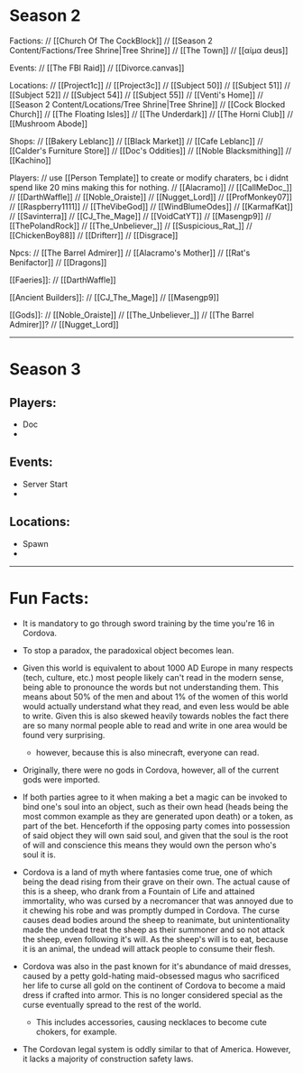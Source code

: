 # Season 2
Factions:
 // [[Church Of The CockBlock]]
 // [[Season 2 Content/Factions/Tree Shrine|Tree Shrine]]
 // [[The Town]]
 // [[αίμα deus]]

Events:
 // [[The FBI Raid]]
 // [[Divorce.canvas]]

Locations:
 // [[Project1c]]
 // [[Project3c]]
 // [[Subject 50]]
 // [[Subject 51]]
 // [[Subject 52]]
 // [[Subject 54]]
 // [[Subject 55]]
 // [[Venti's Home]]
 // [[Season 2 Content/Locations/Tree Shrine|Tree Shrine]]
 // [[Cock Blocked Church]]
 // [[The Floating Isles]]
 // [[The Underdark]]
 // [[The Horni Club]]
 // [[Mushroom Abode]]

Shops:
 // [[Bakery Leblanc]]
 // [[Black Market]]
 // [[Cafe Leblanc]]
 // [[Calder's Furniture Store]]
 // [[Doc's Oddities]]
 // [[Noble Blacksmithing]]
 // [[Kachino]]

Players: 
 // use [[Person Template]] to create or modify charaters, bc i didnt spend like 20 mins making this for nothing.
 // [[Alacramo]]
 // [[CallMeDoc_]]
 // [[DarthWaffle]]
 // [[Noble_Oraiste]]
 // [[Nugget_Lord]]
 // [[ProfMonkey07]]
 // [[Raspberry1111]]
 // [[TheVibeGod]]
 // [[WindBlumeOdes]]
 // [[KarmafKat]]
 // [[Savinterra]]
 // [[CJ_The_Mage]]
 // [[VoidCatYT]]
 // [[Masengp9]]
 // [[ThePolandRock]]
 // [[The_Unbeliever_]]
 // [[Suspicious_Rat_]]
 // [[ChickenBoy88]]
 // [[Drifterr]]
 // [[Disgrace]]

Npcs:
 // [[The Barrel Admirer]]
 // [[Alacramo's Mother]]
 // [[Rat's Benifactor]]
 // [[Dragons]]

[[Faeries]]:
 // [[DarthWaffle]]

[[Ancient Builders]]:
 // [[CJ_The_Mage]]
 // [[Masengp9]]

[[Gods]]:
 // [[Noble_Oraiste]]
 // [[The_Unbeliever_]]
 // [[The Barrel Admirer]]?
 // [[Nugget_Lord]]
 
--- 
# Season 3
## Players:
- Doc
- 

## Events:
- Server Start
- 

## Locations:
- Spawn
- 

--- 
# Fun Facts:
- It is mandatory to go through sword training by the time you're 16 in Cordova.
 
- To stop a paradox, the paradoxical object becomes lean.
 
- Given this world is equivalent to about 1000 AD Europe in many respects (tech, culture, etc.) most people likely can't read in the modern sense, being able to pronounce the words but not understanding them. This means about 50% of the men and about 1% of the women of this world would actually understand what they read, and even less would be able to write. Given this is also skewed heavily towards nobles the fact there are so many normal people able to read and write in one area would be found very surprising. 
	- however, because this is also minecraft, everyone can read.
   
- Originally, there were no gods in Cordova, however, all of the current gods were imported.
 
- If both parties agree to it when making a bet a magic can be invoked to bind one's soul into an object, such as their own head (heads being the most common example as they are generated upon death) or a token, as part of the bet. Henceforth if the opposing party comes into possession of said object they will own said soul, and given that the soul is the root of will and conscience this means they would own the person who's soul it is.

- Cordova is a land of myth where fantasies come true, one of which being the dead rising from their grave on their own. The actual cause of this is a sheep, who drank from a Fountain of Life and attained immortality, who was cursed by a necromancer that was annoyed due to it chewing his robe and was promptly dumped in Cordova. The curse causes dead bodies around the sheep to reanimate, but unintentionality made the undead treat the sheep as their summoner and so not attack the sheep, even following it's will. As the sheep's will is to eat, because it is an animal, the undead will attack people to consume their flesh.

- Cordova was also in the past known for it's abundance of maid dresses, caused by a petty gold-hating maid-obsessed magus who sacrificed her life to curse all gold on the continent of Cordova to become a maid dress if crafted into armor. This is no longer considered special as the curse eventually spread to the rest of the world.
	- This includes accessories, causing necklaces to become cute chokers, for example.

- The Cordovan legal system is oddly similar to that of America. However, it lacks a majority of construction safety laws.
